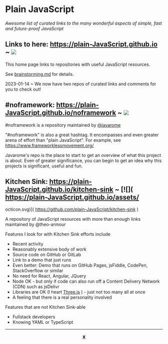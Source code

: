 # Plain JavaScript

_Awesome list of curated links to the many wonderful aspects of simple, fast and future-proof JavaScript_


## Links to here: https://plain-JavaScript.github.io ~ [![]( https://plain-JavaScript.github.io/assets/octicon.svg)]( https://github.com/plain-JavaScript/plain-JavaScript.github.io )

This home page links to repositories with useful JavaScript resources.

See [brainstorming.md]( https://github.com/plain-JavaScript/plain-javascript.github.io/blob/main/brainstorming.md ) for details.

2023-01-14 ~ We now have two repos of curated links and comments for you to check out!


## #noframework: https://plain-JavaScript.github.io/noframework ~ [![]( https://plain-JavaScript.github.io/assets/octicon.svg)]( https://github.com/plain-JavaScript/noframework )

#noframework is a repository maintained by [@javarome]( https://github.com/Javarome)

"#noframework" is also a great hashtag. It encompasses and even greater arena of effort than "plain JavaScript". For example, see https://www.frameworklessmovement.org/

Javarome's repo is the place to start to get an overview of what this project is about. Even of greater significance, you can begin to get an idea why this projects is significant, useful and fun.

## Kitchen Sink: https://plain-JavaScript.github.io/kitchen-sink ~ [![]( https://plain-JavaScript.github.io/assets/
octicon.svg)]( https://github.com/plain-JavaScript/kitchen-sink )

A repository of JavaScript resources with more than enough links maintained by @theo-armour

Features I look for with Kitchen Sink efforts include

* Recent activity
* Reasonably extensive body of work
* Source code on GitHub or GitLab
* Link to a demo that just runs
* Even better: Demo that runs on GitHub Pages, jsFiddle, CodePen, StackOverflow or similar
* No need for React, Angular, JQuery
* Node OK - but only if code can also run off a Content Delivery Network (CDN) such as jsDelivr
* Libraries are OK (I heart [Three.js]( https://threejs.org ) ) - just not too many all at once
* A feeling that there is a real personality involved

Features that are not Kitchen Sink-able

* Fullstack developers
* Knowing YAML or TypeScript


***

<center title="Hello! Click me to go up to the top" ><a class=aDingbat href=javascript:window.scrollTo(0,0);> ❦ </a></center>
